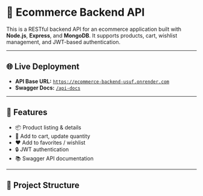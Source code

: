 # 🛒 Ecommerce Backend API

This is a RESTful backend API for an ecommerce application built with **Node.js**, **Express**, and **MongoDB**. It supports products, cart, wishlist management, and JWT-based authentication.

---

## 🌐 Live Deployment

- **API Base URL:** [`https://ecommerce-backend-usuf.onrender.com`](https://ecommerce-backend-usuf.onrender.com)
- **Swagger Docs:** [`/api-docs`](https://ecommerce-backend-usuf.onrender.com/api-docs)

---

## 🚀 Features

- 📦 Product listing & details
- 🛒 Add to cart, update quantity
- ❤️ Add to favorites / wishlist
- 🔒 JWT authentication
- 📚 Swagger API documentation

---

## 📂 Project Structure

